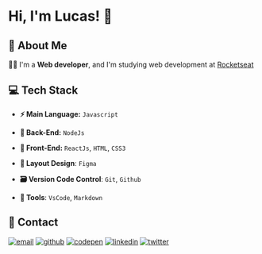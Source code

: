 
# Hi, I'm Lucas! 👋


## 🚀 About Me

🧑‍💻 I'm a **Web developer**, and I'm studying web development at [Rocketseat](https://www.rocketseat.com.br/)


## 💻 Tech Stack

- **⚡️ Main Language:** `Javascript`

- **📡 Back-End:** `NodeJs`

- **🎉 Front-End:** `ReactJs`, `HTML`, `CSS3`

- **🎨 Layout Design**: `Figma`

- **🗃️ Version Code Control**: `Git`, `Github`

- **🔨 Tools**: `VsCode`, `Markdown`




## 🔗 Contact
[![email](https://img.shields.io/badge/my_email-A33?style=for-the-badge&logo=ko-fi&logoColor=white)](mailto:lms.262@gmail.com)
[![github](https://img.shields.io/badge/my_repos-926?style=for-the-badge&logo=ko-fi&logoColor=white)](https://github.com/LucasMoraesDev?tab=repositories)
[![codepen](https://img.shields.io/badge/my_codepen-157?style=for-the-badge&logo=ko-fi&logoColor=white)](https://codepen.io/lucasmoraesdev)
[![linkedin](https://img.shields.io/badge/my_linkedin-0A66C2?style=for-the-badge&logo=linkedin&logoColor=white)](https://www.linkedin.com/in/lucasmoraesdev/)
[![twitter](https://img.shields.io/badge/my_twitter-1DA1F2?style=for-the-badge&logo=twitter&logoColor=white)](https://twitter.com/LucasMoraesDev)

